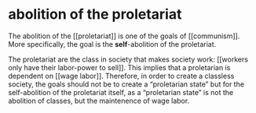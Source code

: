 # abolition of the proletariat

The abolition of the [[proletariat]] is one of the goals of [[communism]]. More specifically, the goal is the **self**-abolition of the proletariat.

The proletariat are the class in society that makes society work: [[workers only have their labor-power to sell]]. This implies that a proletarian is dependent on [[wage labor]]. Therefore, in order to create a classless society, the goals should not be to create a &ldquo;proletarian state&rdquo; but for the self-abolition of the proletariat itself, as a &ldquo;proletarian state&rdquo; is not the abolition of classes, but the maintenence of wage labor.

